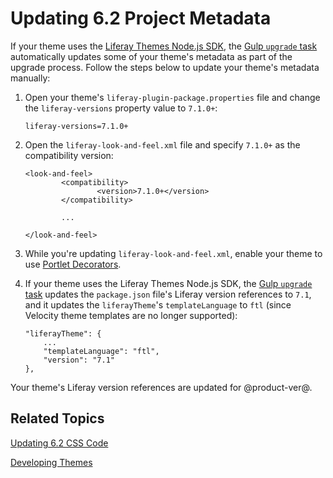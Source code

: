 # Updating 6.2 Project Metadata [](id=updating-6.2-project-metadata)

If your theme uses the 
[Liferay Themes Node.js SDK](https://github.com/liferay/liferay-themes-sdk/tree/master/packages), 
the 
[Gulp `upgrade` task](/develop/tutorials/-/knowledge_base/7-1/running-the-upgrade-task-for-6.2-themes) 
automatically updates some of your theme's metadata as part of the upgrade 
process. Follow the steps below to update your theme's metadata manually:

1.  Open your theme's `liferay-plugin-package.properties` file and change the 
    `liferay-versions` property value to `7.1.0+`: 

        liferay-versions=7.1.0+

2.  Open the `liferay-look-and-feel.xml` file and specify `7.1.0+` as the 
    compatibility version: 

        <look-and-feel>
                <compatibility>
                        <version>7.1.0+</version>
                </compatibility>

                ...

        </look-and-feel>
 
3.  While you're updating `liferay-look-and-feel.xml`, enable your theme to use 
    [Portlet Decorators](/develop/tutorials/-/knowledge_base/7-1/adding-portlet-decorators-to-a-theme).

4.  If your theme uses the Liferay Themes Node.js SDK, the 
    [Gulp `upgrade` task](/develop/tutorials/-/knowledge_base/7-1/upgrading-6.2-liferay-theme-sdk-themes-with-the-gulp-upgrade-task) 
    updates the `package.json` file's Liferay version references to `7.1`, and 
    it updates the `liferayTheme`'s `templateLanguage` to `ftl` 
    (since Velocity theme templates are no longer supported):

        "liferayTheme": {
        	...
        	"templateLanguage": "ftl",
        	"version": "7.1"
        },

Your theme's Liferay version references are updated for @product-ver@. 

## Related Topics [](id=related-topics)

[Updating 6.2 CSS Code](/develop/tutorials/-/knowledge_base/7-1/updating-6-2-css-code)

[Developing Themes](/develop/tutorials/-/knowledge_base/7-1/developing-themes)
